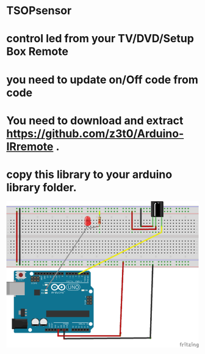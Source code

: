 # TSOPsensor
# control led from your TV/DVD/Setup Box Remote
# you need to update on/Off code from code
# You need to download and extract https://github.com/z3t0/Arduino-IRremote .   
# copy this library to your arduino library folder.
![hook_up_guide](https://github.com/iotwebplanet/TSOPsensor/blob/master/TSOPGUIDE_bb.png)
